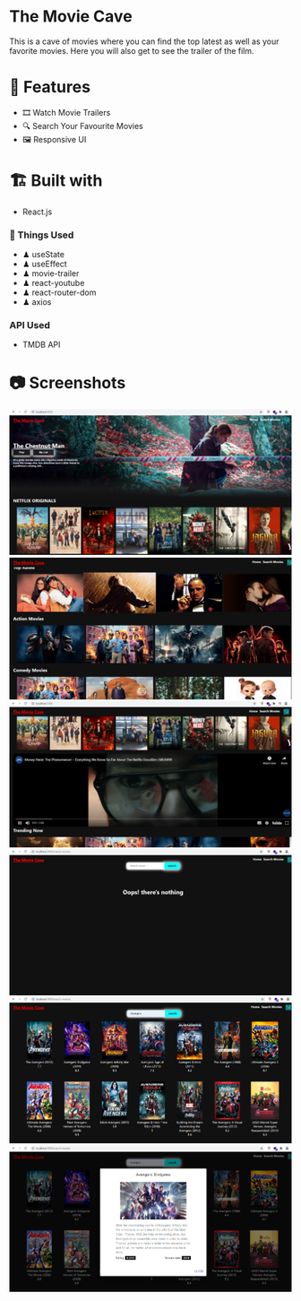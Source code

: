 # The Movie Cave 
This is a cave of movies where you can find the top latest as well as your favorite movies. Here you will also get to see the trailer of the film.

# 🚛 Features
- 🎞 Watch Movie Trailers
- 🔍 Search Your Favourite Movies
- 🖼 Responsive UI

# 🏗 Built with
- React.js

### 🍔 Things Used
- ♟ useState 
- ♟ useEffect
- ♟ movie-trailer
- ♟ react-youtube
- ♟ react-router-dom
- ♟ axios

### API Used
- TMDB API 

# 📷 Screenshots
![Home Screen](./src/img/screen_1.png)<br/>
![Home Screen](./src/img/screen_2.png)<br/>
![Trailer](./src/img/screen_3.png)<br/>
![Search Screen](./src/img/screen_4.png)<br/>
![Search Screen](./src/img/screen_5.png)<br/>
![Movie Box](./src/img/screen_6.png)

